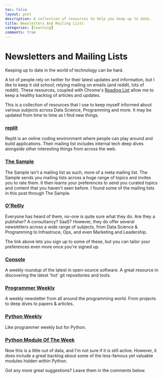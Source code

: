```yaml
---
toc: false
layout: post
description: A collection of resources to help you keep up to date.
title: Newsletters And Mailing Lists
categories: [learning]
comments: true
---
```


# Newsletters and Mailing Lists

Keeping up to date in the world of technology can be hard. 

A lot of people rely on twitter for their latest updates and 
information, but I like to keep it old school; relying mailing on emails (and 
reddit, lots of reddit). These resources, coupled with Chrome's 
[Reading List](https://support.google.com/chrome/answer/7343019?co=GENIE.Platform%3DiOS&hl=en) 
allow me to keep a healthy backlog of articles and updates.

This is a collection of resources that I use to keep myself informed about 
various subjects across Data Science, Programming and more. It may be updated 
from time to time as I find new things.

### [replit](https://repl.it/signup)

Replit is an online coding environment where people can play around and build 
applications. Their mailing list includes internal tech deep dives alongside 
other interesting things from across the web.

### [The Sample](https://sample.findka.com/)

The Sample isn't a mailing list as such, more of a meta mailing list.
The Sample sends you mailing lists across a huge range of topics and invites 
you to rate them. It then learns your preferences to send you curated topics 
and content that you haven't seen before. I found some of the mailing lists in 
this post through The Sample.

### [O'Reilly](https://www.oreilly.com/emails/newsletters/)

Everyone has heard of them, no-one is quite sure what they do. 
Are they a publisher? A consultancy? SaaS? However, they do offer several 
newsletters across a wide range of subjects, from Data Science & Programming 
to Infrastruce, Ops, and even Marketing and Leadership.

The link above lets you sign up to some of these, but you can tailor your 
preferences even more once you're signed up.

### [Console](https://console.substack.com/)

A weekly roundup of the latest in open-source software. A great resource in 
discovering the latest 'hot' git repositories and tools. 

### [Programmer Weekly](https://www.programmerweekly.com/)

A weekly newsletter from all around the programming world. From projects to 
deep dives to papers & articles.

### [Python Weekly](https://www.pythonweekly.com/)

Like programmer weekly but for Python.

### [Python Module Of The Week](https://doughellmann.com/projects/pymotw/)

Now this is a little out of data, and I'm not sure if it is still active. 
However, it does include a great backlog about some of the less-famous yet 
valuable modules hidden within Python.



Got any more great suggestions? Leave them in the comments below.
